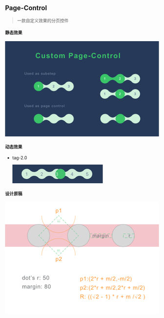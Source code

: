 ## Page-Control

> 一款自定义效果的分页控件

#### 静态效果
![](img/sketch_page_control.png)

#### 动态效果
* tag-2.0

  ![](img/step-02.gif)

#### 设计原稿

![](img/page-control-example.png)
